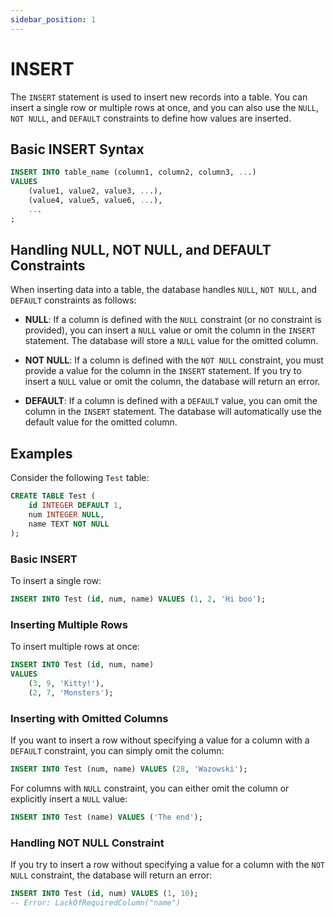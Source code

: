 ```yaml
---
sidebar_position: 1
---
```


# INSERT

The `INSERT` statement is used to insert new records into a table. You can insert a single row or multiple rows at once, and you can also use the `NULL`, `NOT NULL`, and `DEFAULT` constraints to define how values are inserted.

## Basic INSERT Syntax

```sql
INSERT INTO table_name (column1, column2, column3, ...)
VALUES
    (value1, value2, value3, ...),
    (value4, value5, value6, ...),
    ...
;
```

## Handling NULL, NOT NULL, and DEFAULT Constraints

When inserting data into a table, the database handles `NULL`, `NOT NULL`, and `DEFAULT` constraints as follows:

- **NULL**: If a column is defined with the `NULL` constraint (or no constraint is provided), you can insert a `NULL` value or omit the column in the `INSERT` statement. The database will store a `NULL` value for the omitted column.

- **NOT NULL**: If a column is defined with the `NOT NULL` constraint, you must provide a value for the column in the `INSERT` statement. If you try to insert a `NULL` value or omit the column, the database will return an error.

- **DEFAULT**: If a column is defined with a `DEFAULT` value, you can omit the column in the `INSERT` statement. The database will automatically use the default value for the omitted column.

## Examples

Consider the following `Test` table:

```sql
CREATE TABLE Test (
    id INTEGER DEFAULT 1,
    num INTEGER NULL,
    name TEXT NOT NULL
);
```

### Basic INSERT

To insert a single row:

```sql
INSERT INTO Test (id, num, name) VALUES (1, 2, 'Hi boo');
```

### Inserting Multiple Rows

To insert multiple rows at once:

```sql
INSERT INTO Test (id, num, name)
VALUES
    (3, 9, 'Kitty!'),
    (2, 7, 'Monsters');
```

### Inserting with Omitted Columns

If you want to insert a row without specifying a value for a column with a `DEFAULT` constraint, you can simply omit the column:

```sql
INSERT INTO Test (num, name) VALUES (28, 'Wazowski');
```

For columns with `NULL` constraint, you can either omit the column or explicitly insert a `NULL` value:

```sql
INSERT INTO Test (name) VALUES ('The end');
```

### Handling NOT NULL Constraint

If you try to insert a row without specifying a value for a column with the `NOT NULL` constraint, the database will return an error:

```sql
INSERT INTO Test (id, num) VALUES (1, 10);
-- Error: LackOfRequiredColumn("name")
```